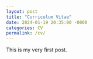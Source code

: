 ```yaml
---
layout: post
title: "Curriculum Vitae"
date: 2024-01-19 20:35:00 -0000
categories: CV
permalink: /cv/
---
```


This is my very first post.
